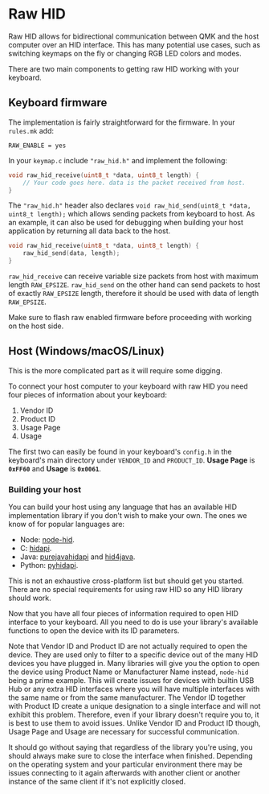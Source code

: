 # Raw HID

Raw HID allows for bidirectional communication between QMK and the host computer over an HID interface. This has many potential use cases, such as switching keymaps on the fly or changing RGB LED colors and modes.

There are two main components to getting raw HID working with your keyboard.

## Keyboard firmware

The implementation is fairly straightforward for the firmware.
In your `rules.mk` add:

```make
RAW_ENABLE = yes
```

In your `keymap.c` include `"raw_hid.h"` and implement the following:

```C
void raw_hid_receive(uint8_t *data, uint8_t length) {
    // Your code goes here. data is the packet received from host.
}
```

The `"raw_hid.h"` header also declares `void raw_hid_send(uint8_t *data, uint8_t length);` which allows sending packets from keyboard to host. As an example, it can also be used for debugging when building your host application by returning all data back to the host.

```C
void raw_hid_receive(uint8_t *data, uint8_t length) {
    raw_hid_send(data, length);
}
```

`raw_hid_receive` can receive variable size packets from host with maximum length `RAW_EPSIZE`. `raw_hid_send` on the other hand can send packets to host of exactly `RAW_EPSIZE` length, therefore it should be used with data of length `RAW_EPSIZE`.

Make sure to flash raw enabled firmware before proceeding with working on the host side.

## Host (Windows/macOS/Linux)

This is the more complicated part as it will require some digging.

To connect your host computer to your keyboard with raw HID you need four pieces of information about your keyboard:

1. Vendor ID
2. Product ID
3. Usage Page
4. Usage

The first two can easily be found in your keyboard's `config.h` in the keyboard's main directory under `VENDOR_ID` and `PRODUCT_ID`. **Usage Page** is **`0xFF60`** and **Usage** is **`0x0061`**.

### Building your host

You can build your host using any language that has an available HID implementation library if you don't wish to make your own. The ones we know of for popular languages are:

* Node: [node-hid](https://github.com/node-hid/node-hid).
* C: [hidapi](https://github.com/libusb/hidapi).
* Java: [purejavahidapi](https://github.com/nyholku/purejavahidapi) and [hid4java](https://github.com/gary-rowe/hid4java).
* Python: [pyhidapi](https://pypi.org/project/hid/).

This is not an exhaustive cross-platform list but should get you started. There are no special requirements for using raw HID so any HID library should work.

Now that you have all four pieces of information required to open HID interface to your keyboard. All you need to do is use your library's available functions to open the device with its ID parameters.

Note that Vendor ID and Product ID are not actually required to open the device. They are used only to filter to a specific device out of the many HID devices you have plugged in. Many libraries will give you the option to open the device using Product Name or Manufacturer Name instead, `node-hid` being a prime example. This will create issues for devices with builtin USB Hub or any extra HID interfaces where you will have multiple interfaces with the same name or from the same manufacturer. The Vendor ID together with Product ID create a unique designation to a single interface and will not exhibit this problem. Therefore, even if your library doesn't require you to, it is best to use them to avoid issues.
Unlike Vendor ID and Product ID though, Usage Page and Usage are necessary for successful communication.

It should go without saying that regardless of the library you're using, you should always make sure to close the interface when finished. Depending on the operating system and your particular environment there may be issues connecting to it again afterwards with another client or another instance of the same client if it's not explicitly closed.
